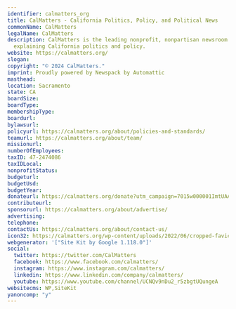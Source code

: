 ```yaml
---
identifier: calmatters_org
title: CalMatters - California Politics, Policy, and Political News
commonName: CalMatters
legalName: CalMatters
description: CalMatters is the leading nonprofit, nonpartisan newsroom committed to
  explaining California politics and policy.
website: https://calmatters.org/
slogan:
copyright: "© 2024 CalMatters."
imprint: Proudly powered by Newspack by Automattic
masthead:
location: Sacramento
state: CA
boardSize:
boardType:
membershipType:
boardurl:
bylawsurl:
policyurl: https://calmatters.org/about/policies-and-standards/
teamurl: https://calmatters.org/about/team/
missionurl:
numberOfEmployees:
taxID: 47-2474086
taxIDLocal:
nonprofitStatus:
budgeturl:
budgetUsd:
budgetYear:
donateurl: https://calmatters.org/donate?utm_campaign=7015w000001ImtUAAS
contributeurl:
sponsorurl: https://calmatters.org/about/advertise/
advertising:
telephone:
contactUs: https://calmatters.org/about/contact-us/
icon32: https://calmatters.org/wp-content/uploads/2022/06/cropped-favicon_2023_512-32x32.png
webgenerator: '["Site Kit by Google 1.118.0"]'
social:
  twitter: https://twitter.com/CalMatters
  facebook: https://www.facebook.com/calmatters/
  instagram: https://www.instagram.com/calmatters/
  linkedin: https://www.linkedin.com/company/calmatters/
  youtube: https://www.youtube.com/channel/UCNQv9nDu2_r5zbgtUQungeA
websitecms: WP,SiteKit
yanoncomp: "y"
---
```

